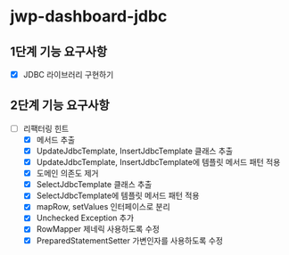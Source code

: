 # jwp-dashboard-jdbc

## 1단계 기능 요구사항
- [x] JDBC 라이브러리 구현하기

## 2단계 기능 요구사항
- [ ] 리팩터링 힌트
  - [x] 메서드 추출
  - [x] UpdateJdbcTemplate, InsertJdbcTemplate 클래스 추출
  - [x] UpdateJdbcTemplate, InsertJdbcTemplate에 템플릿 메서드 패턴 적용
  - [x] 도메인 의존도 제거
  - [x] SelectJdbcTemplate 클래스 추출
  - [x] SelectJdbcTemplate에 템플릿 메서드 패턴 적용
  - [x] mapRow, setValues 인터페이스로 분리
  - [x] Unchecked Exception 추가
  - [x] RowMapper 제네릭 사용하도록 수정
  - [x] PreparedStatementSetter 가변인자를 사용하도록 수정
